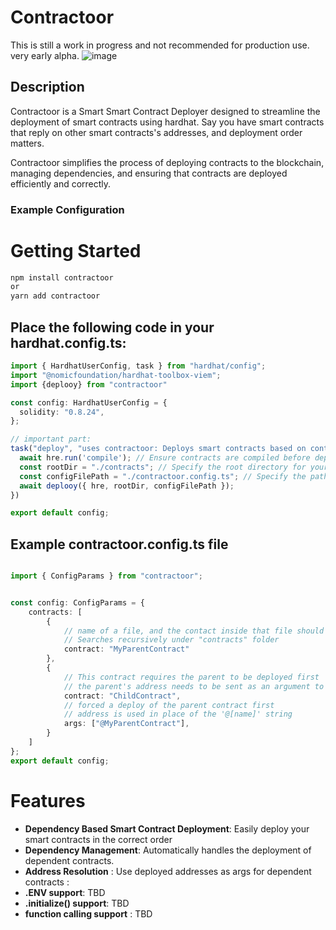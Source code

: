 # Contractoor

This is still a work in progress and not recommended for production use. very early alpha.
![image](https://github.com/royosherove/contractoor/assets/575051/8f2dc430-960d-45c0-a016-f80d9e644136)

## Description
Contractoor is a Smart Smart Contract Deployer designed to streamline the deployment of smart contracts using hardhat.
Say you have smart contracts that reply on other smart contracts's addresses, and deployment order matters.

Contractoor simplifies the process of deploying contracts to the blockchain, managing dependencies, and ensuring that contracts are deployed efficiently and correctly.

### Example Configuration

# Getting Started

```bash
npm install contractoor
or
yarn add contractoor
```

## Place the following code in your hardhat.config.ts:

```typescript
import { HardhatUserConfig, task } from "hardhat/config";
import "@nomicfoundation/hardhat-toolbox-viem";
import {deplooy} from "contractoor"

const config: HardhatUserConfig = {
  solidity: "0.8.24",
};

// important part:
task("deploy", "uses contractoor: Deploys smart contracts based on contractoor.config.ts", async (_, hre) => {
  await hre.run('compile'); // Ensure contracts are compiled before deployment
  const rootDir = "./contracts"; // Specify the root directory for your contracts
  const configFilePath = "./contractoor.config.ts"; // Specify the path to your configuration file
  await deplooy({ hre, rootDir, configFilePath });
})

export default config;

```

## Example contractoor.config.ts file

```typescript

import { ConfigParams } from "contractoor";


const config: ConfigParams = {
    contracts: [
        {
            // name of a file, and the contact inside that file should match
            // Searches recursively under "contracts" folder
            contract: "MyParentContract" 
        },
        {
            // This contract requires the parent to be deployed first 
            // the parent's address needs to be sent as an argument to this contract's constructor
            contract: "ChildContract",
            // forced a deploy of the parent contract first
            // address is used in place of the '@[name]' string
            args: ["@MyParentContract"], 
        }
    ]
};
export default config;
```


# Features
- **Dependency Based Smart Contract Deployment**: Easily deploy your smart contracts in the correct order
- **Dependency Management**: Automatically handles the deployment of dependent contracts.
- **Address Resolution** : Use deployed addresses as args for dependent contracts : 
- **.ENV support**: TBD
- **.initialize() support**: TBD
- **function calling support**  : TBD

